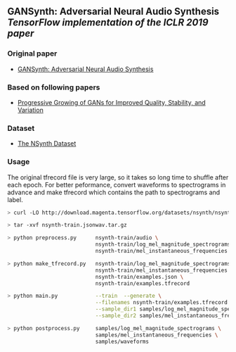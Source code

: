## GANSynth: Adversarial Neural Audio Synthesis<br><i>TensorFlow implementation of the ICLR 2019 paper</i>

### Original paper 
* [GANSynth: Adversarial Neural Audio Synthesis](https://openreview.net/pdf?id=H1xQVn09FX)

### Based on following papers
* [Progressive Growing of GANs for Improved Quality, Stability, and Variation](https://arxiv.org/pdf/1710.10196.pdf)

### Dataset
* [The NSynth Dataset](https://magenta.tensorflow.org/datasets/nsynth)

### Usage
The original tfrecord file is very large, so it takes so long time to shuffle after each epoch. 
For better peformance, convert waveforms to spectrograms in advance and make tfrecord which contains the path to spectrograms and label.
```bash
> curl -LO http://download.magenta.tensorflow.org/datasets/nsynth/nsynth-train.jsonwav.tar.gz

> tar -xvf nsynth-train.jsonwav.tar.gz

> python preprocess.py      nsynth-train/audio \
                            nsynth-train/log_mel_magnitude_spectrograms \
                            nsynth-train/mel_instantaneous_frequencies

> python make_tfrecord.py   nsynth-train/log_mel_magnitude_spectrograms \
                            nsynth-train/mel_instantaneous_frequencies \
                            nsynth-train/examples.json \
                            nsynth-train/examples.tfrecord

> python main.py            --train  --generate \
                            --filenames nsynth-train/examples.tfrecord \
                            --sample_dir1 samples/log_mel_magnitude_spectrograms \
                            --sample_dir2 samples/mel_instantaneous_frequencies

> python postprocess.py     samples/log_mel_magnitude_spectrograms \
                            samples/mel_instantaneous_frequencies \
                            samples/waveforms
```